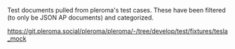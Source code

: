 Test documents pulled from pleroma's test cases. These have been filtered (to only be JSON AP documents) and categorized.

https://git.pleroma.social/pleroma/pleroma/-/tree/develop/test/fixtures/tesla_mock

